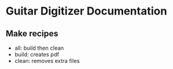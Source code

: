 # Guitar Digitizer Documentation

## Make recipes
- all: build then clean
- build: creates pdf
- clean: removes extra files
